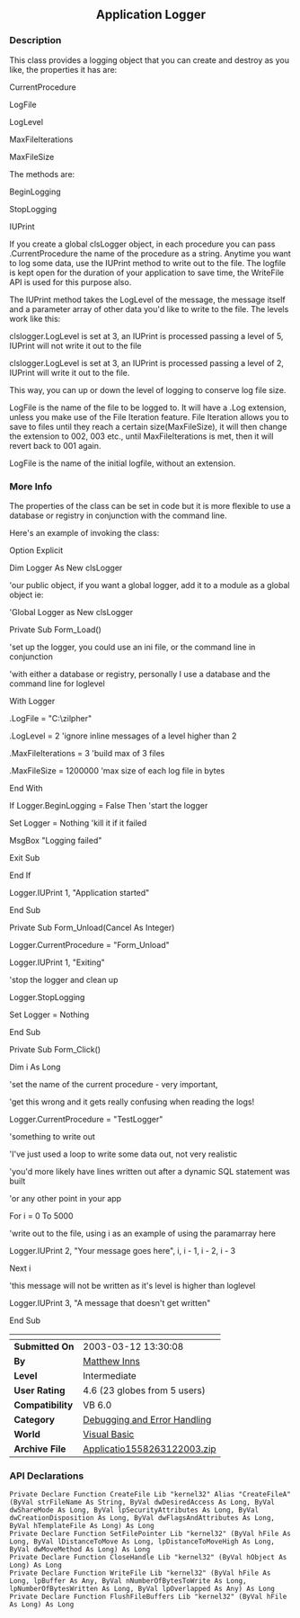 ﻿<div align="center">

## Application Logger


</div>

### Description

This class provides a logging object that you can create and destroy as you like, the properties it has are:

CurrentProcedure

LogFile

LogLevel

MaxFileIterations

MaxFileSize

The methods are:

BeginLogging

StopLogging

IUPrint

If you create a global clsLogger object, in each procedure you can pass .CurrentProcedure the name of the procedure as a string. Anytime you want to log some data, use the IUPrint method to write out to the file. The logfile is kept open for the duration of your application to save time, the WriteFile API is used for this purpose also.

The IUPrint method takes the LogLevel of the message, the message itself and a parameter array of other data you'd like to write to the file. The levels work like this:

clslogger.LogLevel is set at 3, an IUPrint is processed passing a level of 5, IUPrint will not write it out to the file

clslogger.LogLevel is set at 3, an IUPrint is processed passing a level of 2, IUPrint will write it out to the file.

This way, you can up or down the level of logging to conserve log file size.

LogFile is the name of the file to be logged to. It will have a .Log extension, unless you make use of the File Iteration feature. File Iteration allows you to save to files until they reach a certain size(MaxFileSize), it will then change the extension to 002, 003 etc., until MaxFileIterations is met, then it will revert back to 001 again.

LogFile is the name of the initial logfile, without an extension.
 
### More Info
 
The properties of the class can be set in code but it is more flexible to use a database or registry in conjunction with the command line.

Here's an example of invoking the class:

Option Explicit

Dim Logger As New clsLogger

'our public object, if you want a global logger, add it to a module as a global object ie:

'Global Logger as New clsLogger

Private Sub Form_Load()

'set up the logger, you could use an ini file, or the command line in conjunction

'with either a database or registry, personally I use a database and the command line for loglevel

With Logger

.LogFile = "C:\zilpher"

.LogLevel = 2 'ignore inline messages of a level higher than 2

.MaxFileIterations = 3 'build max of 3 files

.MaxFileSize = 1200000 'max size of each log file in bytes

End With

If Logger.BeginLogging = False Then 'start the logger

Set Logger = Nothing 'kill it if it failed

MsgBox "Logging failed"

Exit Sub

End If

Logger.IUPrint 1, "Application started"

End Sub

Private Sub Form_Unload(Cancel As Integer)

Logger.CurrentProcedure = "Form_Unload"

Logger.IUPrint 1, "Exiting"

'stop the logger and clean up

Logger.StopLogging

Set Logger = Nothing

End Sub

Private Sub Form_Click()

Dim i As Long

'set the name of the current procedure - very important,

'get this wrong and it gets really confusing when reading the logs!

Logger.CurrentProcedure = "TestLogger"

'something to write out

'I've just used a loop to write some data out, not very realistic

'you'd more likely have lines written out after a dynamic SQL statement was built

'or any other point in your app

For i = 0 To 5000

'write out to the file, using i as an example of using the paramarray here

Logger.IUPrint 2, "Your message goes here", i, i - 1, i - 2, i - 3

Next i

'this message will not be written as it's level is higher than loglevel

Logger.IUPrint 3, "A message that doesn't get written"

End Sub


<span>             |<span>
---                |---
**Submitted On**   |2003-03-12 13:30:08
**By**             |[Matthew Inns](https://github.com/Planet-Source-Code/PSCIndex/blob/master/ByAuthor/matthew-inns.md)
**Level**          |Intermediate
**User Rating**    |4.6 (23 globes from 5 users)
**Compatibility**  |VB 6\.0
**Category**       |[Debugging and Error Handling](https://github.com/Planet-Source-Code/PSCIndex/blob/master/ByCategory/debugging-and-error-handling__1-26.md)
**World**          |[Visual Basic](https://github.com/Planet-Source-Code/PSCIndex/blob/master/ByWorld/visual-basic.md)
**Archive File**   |[Applicatio1558263122003\.zip](https://github.com/Planet-Source-Code/matthew-inns-application-logger__1-43952/archive/master.zip)

### API Declarations

```
Private Declare Function CreateFile Lib "kernel32" Alias "CreateFileA" (ByVal strFileName As String, ByVal dwDesiredAccess As Long, ByVal dwShareMode As Long, ByVal lpSecurityAttributes As Long, ByVal dwCreationDisposition As Long, ByVal dwFlagsAndAttributes As Long, ByVal hTemplateFile As Long) As Long
Private Declare Function SetFilePointer Lib "kernel32" (ByVal hFile As Long, ByVal lDistanceToMove As Long, lpDistanceToMoveHigh As Long, ByVal dwMoveMethod As Long) As Long
Private Declare Function CloseHandle Lib "kernel32" (ByVal hObject As Long) As Long
Private Declare Function WriteFile Lib "kernel32" (ByVal hFile As Long, lpBuffer As Any, ByVal nNumberOfBytesToWrite As Long, lpNumberOfBytesWritten As Long, ByVal lpOverlapped As Any) As Long
Private Declare Function FlushFileBuffers Lib "kernel32" (ByVal hFile As Long) As Long
```





